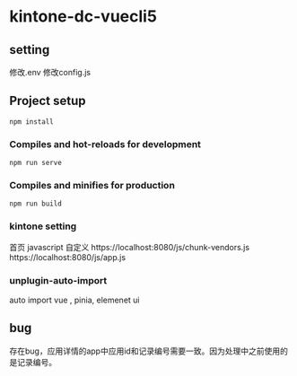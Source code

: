 # kintone-dc-vuecli5
## setting
修改.env 
修改config.js

## Project setup

```
npm install
```

### Compiles and hot-reloads for development

```
npm run serve
```

### Compiles and minifies for production

```
npm run build
```

### kintone setting
首页 javascript 自定义
https://localhost:8080/js/chunk-vendors.js
https://localhost:8080/js/app.js


###  unplugin-auto-import
auto import vue , pinia, elemenet ui

## bug
存在bug，应用详情的app中应用id和记录编号需要一致。因为处理中之前使用的是记录编号。
